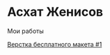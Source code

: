 

# Асхат Женисов
Мои работы

[Верстка бесплатного макета #1](https://zhenisov.github.io/dronezone/ "Верстка dronzone")
